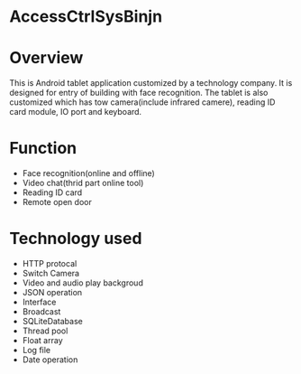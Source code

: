 # AccessCtrlSysBinjn
# Overview
This is Android tablet application customized by a technology company. It is designed for entry of building with face recognition.
The tablet is also customized which has tow camera(include infrared camere), reading ID card module, IO port and keyboard.

# Function
* Face recognition(online and offline)
* Video chat(thrid part online tool)
* Reading ID card
* Remote open door

# Technology used
* HTTP protocal
* Switch Camera
* Video and audio play backgroud
* JSON operation
* Interface
* Broadcast
* SQLiteDatabase
* Thread pool
* Float array
* Log file
* Date operation
